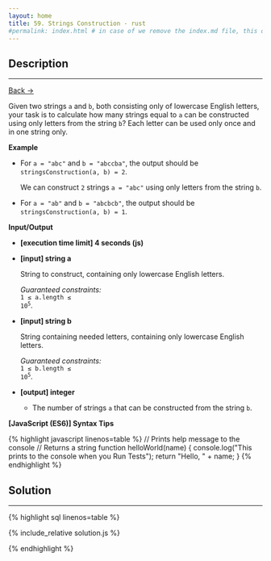 ```yaml
---
layout: home
title: 59. Strings Construction - rust
#permalink: index.html # in case of we remove the index.md file, this doc will be the index page
---
```


<div class="row">
<div class="columnStmt" markdown="1">

## Description

---

[Back -> ](../README.md)

Given two strings <code>a</code> and <code>b</code>, both consisting only of lowercase English letters, your task is to calculate how many strings equal to <code>a</code> can be constructed using only letters from the string <code>b</code>? Each letter can be used only once and in one string only.

**Example**

- For <code>a = "abc"</code> and <code>b = "abccba"</code>, the output should be <code>stringsConstruction(a, b) = 2</code>.

  We can construct <code>2</code> strings <code>a = "abc"</code> using only letters from the string <code>b</code>.

- For <code>a = "ab"</code> and <code>b = "abcbcb"</code>, the output should be <code>stringsConstruction(a, b) = 1</code>.

**Input/Output**

- **[execution time limit] 4 seconds (js)**

- **[input] string a**

  String to construct, containing only lowercase English letters.<br>

  _Guaranteed constraints:_<br>
  <code>1 ≤ a.length ≤ 10<sup>5</sup></code>.

- **[input] string b**

  String containing needed letters, containing only lowercase English letters.<br>

  _Guaranteed constraints:_<br>
  <code>1 ≤ b.length ≤ 10<sup>5</sup></code>.

- **[output] integer**
  - The number of strings <code>a</code> that can be constructed from the string <code>b</code>.

**[JavaScript (ES6)] Syntax Tips**

{% highlight javascript linenos=table %}
// Prints help message to the console
// Returns a string
function helloWorld(name) {
console.log("This prints to the console when you Run Tests");
return "Hello, " + name;
}
{% endhighlight %}

</div>
<div class="columnSol" markdown="1">

## Solution

---

{% highlight sql linenos=table %}

{% include_relative solution.js %}

{% endhighlight %}

</div>
</div>
